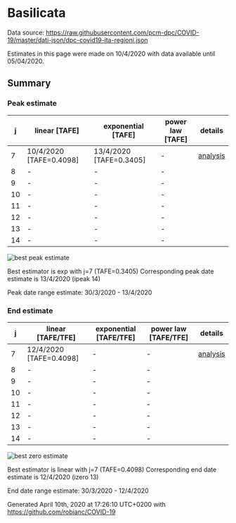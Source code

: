 # Basilicata


Data source: https://raw.githubusercontent.com/pcm-dpc/COVID-19/master/dati-json/dpc-covid19-ita-regioni.json

Estimates in this page were made on 10/4/2020 with data available until 05/04/2020.


## Summary 

### Peak estimate 
|j|linear [TAFE]|exponential [TAFE]|power law [TAFE]|details|
|---|----|-----------|---------|-------|
|7|10/4/2020 [TAFE=0.4098]|13/4/2020 [TAFE=0.3405]|-|[analysis](COVID-19_basilicata_j7_2020-04-05.md)|
|8|-|-|-||
|9|-|-|-||
|10|-|-|-||
|11|-|-|-||
|12|-|-|-||
|13|-|-|-||
|14|-|-|-||

![best peak estimate](COVID-19_basilicata_j7_2020-04-05.png)

Best estimator is exp with j=7 (TAFE=0.3405)
Corresponding peak date estimate is 13/4/2020 (ipeak 14)


Peak date range estimate: 30/3/2020 - 13/4/2020

### End estimate 
|j|linear [TAFE/TFE]|exponential [TAFE/TFE]|power law [TAFE/TFE]|details|
|---|----|-----------|---------|-------|
|7|12/4/2020 [TAFE=0.4098]|-|-|[analysis](COVID-19_basilicata_j7_2020-04-05.md)|
|8|-|-|-||
|9|-|-|-||
|10|-|-|-||
|11|-|-|-||
|12|-|-|-||
|13|-|-|-||
|14|-|-|-||

![best zero estimate](COVID-19_basilicata_j7_2020-04-05.png)

Best estimator is linear with j=7 (TAFE=0.4098)
Corresponding end date estimate is 12/4/2020 (izero 13)


End date range estimate: 30/3/2020 - 12/4/2020

Generated April 10th, 2020 at 17:26:10 UTC+0200 with https://github.com/robianc/COVID-19
